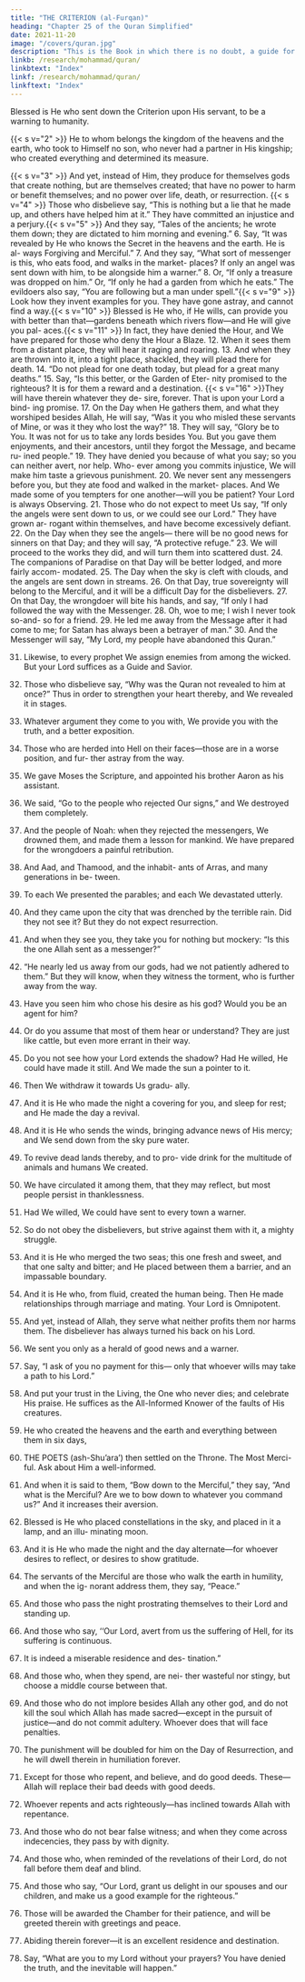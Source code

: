 ```yaml
---
title: "THE CRITERION (al-Furqan)"
heading: "Chapter 25 of the Quran Simplified"
date: 2021-11-20
image: "/covers/quran.jpg"
description: "This is the Book in which there is no doubt, a guide for the righteous."
linkb: /research/mohammad/quran/
linkbtext: "Index"
linkf: /research/mohammad/quran/
linkftext: "Index"
---
```



Blessed is He who sent down the Criterion upon His servant, to be a warning to humanity.

{{< s v="2" >}}  He to whom belongs the kingdom of the heavens and the earth, who took to Himself
no son, who never had a partner in His kingship; who created everything and determined its measure.

{{< s v="3" >}}  And yet, instead of Him, they produce for themselves gods that create nothing, but are
themselves created; that have no power to harm or benefit themselves; and no power
over life, death, or resurrection.
{{< s v="4" >}}  Those who disbelieve say, “This is nothing but a lie that he made up, and others have
helped him at it.” They have committed an injustice and a perjury.{{< s v="5" >}}  And they say, “Tales of the ancients; he
wrote them down; they are dictated to him
morning and evening.”
6. Say, “It was revealed by He who knows the
Secret in the heavens and the earth. He is al-
ways Forgiving and Merciful.”
7. And they say, “What sort of messenger is
this, who eats food, and walks in the market-
places? If only an angel was sent down with
him, to be alongside him a warner.”
8. Or, “If only a treasure was dropped on
him.” Or, “If only he had a garden from
which he eats.” The evildoers also say, “You
are following but a man under spell.”{{< s v="9" >}}  Look how they invent examples for you.
They have gone astray, and cannot find a
way.{{< s v="10" >}}  Blessed is He who, if He wills, can provide
you with better than that—gardens beneath
which rivers flow—and He will give you pal-
aces.{{< s v="11" >}}  In fact, they have denied the Hour, and We
have prepared for those who deny the Hour a
Blaze.
12. When it sees them from a distant place,
they will hear it raging and roaring.
13. And when they are thrown into it, into a
tight place, shackled, they will plead there for
death.
14. “Do not plead for one death today, but
plead for a great many deaths.”
15. Say, “Is this better, or the Garden of Eter-
nity promised to the righteous? It is for them
a reward and a destination.
{{< s v="16" >}}They will have therein whatever they de-
sire, forever. That is upon your Lord a bind-
ing promise.
17. On the Day when He gathers them, and
what they worshiped besides Allah, He will
say, “Was it you who misled these servants of
Mine, or was it they who lost the way?”
18. They will say, “Glory be to You. It was not
for us to take any lords besides You. But you
gave them enjoyments, and their ancestors,
until they forgot the Message, and became ru-
ined people.”
19. They have denied you because of what you
say; so you can neither avert, nor help. Who-
ever among you commits injustice, We will
make him taste a grievous punishment.
20. We never sent any messengers before you,
but they ate food and walked in the market-
places. And We made some of you tempters
for one another—will you be patient? Your
Lord is always Observing.
21. Those who do not expect to meet Us say,
“If only the angels were sent down to us, or
we could see our Lord.” They have grown ar-
rogant within themselves, and have become
excessively defiant.
22. On the Day when they see the angels—
there will be no good news for sinners on that
Day; and they will say, “A protective refuge.”
23. We will proceed to the works they did, and
will turn them into scattered dust.
24. The companions of Paradise on that Day
will be better lodged, and more fairly accom-
modated.
25. The Day when the sky is cleft with clouds,
and the angels are sent down in streams.
26. On that Day, true sovereignty will belong
to the Merciful, and it will be a difficult Day
for the disbelievers.
27. On that Day, the wrongdoer will bite his
hands, and say, “If only I had followed the
way with the Messenger.
28. Oh, woe to me; I wish I never took so-and-
so for a friend.
29. He led me away from the Message after it
had come to me; for Satan has always been a
betrayer of man.”
30. And the Messenger will say, “My Lord, my
people have abandoned this Quran.”

31. Likewise, to every prophet We assign enemies from among the wicked. But your Lord
suffices as a Guide and Savior.

32. Those who disbelieve say, “Why was the Quran not revealed to him at once?” Thus in
order to strengthen your heart thereby, and We revealed it in stages.

33. Whatever argument they come to you with, We provide you with the truth, and a
better exposition.

34. Those who are herded into Hell on their faces—those are in a worse position, and fur-
ther astray from the way.

35. We gave Moses the Scripture, and appointed his brother Aaron as his assistant.

36. We said, “Go to the people who rejected Our signs,” and We destroyed them completely.

37. And the people of Noah: when they rejected the messengers, We drowned them,
and made them a lesson for mankind. We
have prepared for the wrongdoers a painful
retribution.
38. And Aad, and Thamood, and the inhabit-
ants of Arras, and many generations in be-
tween.
39. To each We presented the parables; and
each We devastated utterly.
40. And they came upon the city that was
drenched by the terrible rain. Did they not
see it? But they do not expect resurrection.
41. And when they see you, they take you for
nothing but mockery: “Is this the one Allah
sent as a messenger?”
42. “He nearly led us away from our gods, had
we not patiently adhered to them.” But they
will know, when they witness the torment,
who is further away from the way.
43. Have you seen him who chose his desire as
his god? Would you be an agent for him?
44. Or do you assume that most of them hear
or understand? They are just like cattle, but
even more errant in their way.
45. Do you not see how your Lord extends the
shadow? Had He willed, He could have made
it still. And We made the sun a pointer to it.
46. Then We withdraw it towards Us gradu-
ally.
47. And it is He who made the night a covering
for you, and sleep for rest; and He made the
day a revival.
48. And it is He who sends the winds, bringing
advance news of His mercy; and We send
down from the sky pure water.
49. To revive dead lands thereby, and to pro-
vide drink for the multitude of animals and
humans We created.
50. We have circulated it among them, that
they may reflect, but most people persist in
thanklessness.
51. Had We willed, We could have sent to
every town a warner.
52. So do not obey the disbelievers, but strive
against them with it, a mighty struggle.
53. And it is He who merged the two seas; this
one fresh and sweet, and that one salty and
bitter; and He placed between them a barrier,
and an impassable boundary.
54. And it is He who, from fluid, created the
human being. Then He made relationships
through marriage and mating. Your Lord is
Omnipotent.
55. And yet, instead of Allah, they serve what
neither profits them nor harms them. The
disbeliever has always turned his back on his
Lord.
56. We sent you only as a herald of good news
and a warner.
57. Say, “I ask of you no payment for this—
only that whoever wills may take a path to his
Lord.”
58. And put your trust in the Living, the One
who never dies; and celebrate His praise. He
suffices as the All-Informed Knower of the
faults of His creatures.
59. He who created the heavens and the earth
and everything between them in six days,
13526. THE POETS (ash-Shu’ara’)
then settled on the Throne. The Most Merci-
ful. Ask about Him a well-informed.
60. And when it is said to them, “Bow down to
the Merciful,” they say, “And what is the
Merciful? Are we to bow down to whatever
you command us?” And it increases their
aversion.
61. Blessed is He who placed constellations in
the sky, and placed in it a lamp, and an illu-
minating moon.
62. And it is He who made the night and the
day alternate—for whoever desires to reflect,
or desires to show gratitude.
63. The servants of the Merciful are those who
walk the earth in humility, and when the ig-
norant address them, they say, “Peace.”
64. And those who pass the night prostrating
themselves to their Lord and standing up.
65. And those who say, ‘‘Our Lord, avert from
us the suffering of Hell, for its suffering is
continuous.
66. It is indeed a miserable residence and des-
tination.”
67. And those who, when they spend, are nei-
ther wasteful nor stingy, but choose a middle
course between that.

68. And those who do not implore besides Allah any other god, and do not kill the soul which Allah has made sacred—except in the
pursuit of justice—and do not commit adultery. Whoever does that will face penalties.

69. The punishment will be doubled for him
on the Day of Resurrection, and he will dwell
therein in humiliation forever.

70. Except for those who repent, and believe, and do good deeds. These—Allah will replace
their bad deeds with good deeds. 

71. Whoever repents and acts righteously—has inclined towards Allah with repentance. 

72. And those who do not bear false witness; and when they come across indecencies, they pass by with dignity.

73. And those who, when reminded of the revelations of their Lord, do not fall before them deaf and blind.

74. And those who say, “Our Lord, grant us delight in our spouses and our children, and
make us a good example for the righteous.”

75. Those will be awarded the Chamber for their patience, and will be greeted therein with greetings and peace.

76. Abiding therein forever—it is an excellent residence and destination.
77. Say, “What are you to my Lord without your prayers? You have denied the truth, and the inevitable will happen.”
